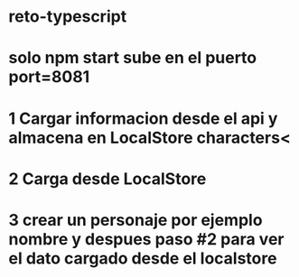 # reto-typescript

# solo npm start sube en el puerto port=8081

# 1 Cargar informacion desde el api y almacena en LocalStore characters<
# 2 Carga desde LocalStore
# 3 crear un personaje por ejemplo nombre y despues paso #2 para ver el dato cargado desde el localstore